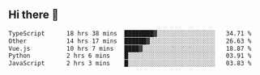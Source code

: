 ## Hi there 👋

<!--START_SECTION:waka-->

```txt
TypeScript      18 hrs 38 mins  ████████▓░░░░░░░░░░░░░░░░   34.71 %
Other           14 hrs 17 mins  ██████▓░░░░░░░░░░░░░░░░░░   26.63 %
Vue.js          10 hrs 7 mins   ████▓░░░░░░░░░░░░░░░░░░░░   18.87 %
Python          2 hrs 6 mins    █░░░░░░░░░░░░░░░░░░░░░░░░   03.91 %
JavaScript      2 hrs 3 mins    █░░░░░░░░░░░░░░░░░░░░░░░░   03.83 %
```

<!--END_SECTION:waka-->
